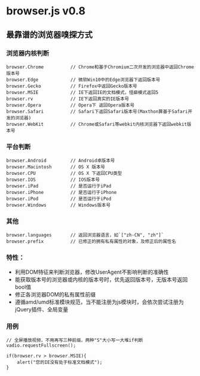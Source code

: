 browser.js v0.8
==========

最靠谱的浏览器嗅探方式
--------------------------------------
### 浏览器内核判断
```Javescript
browser.Chrome			// Chrome和基于Chromium二次开发的浏览器中返回Chrome版本号
browser.Edge			// 微软Win10中的Edge浏览器下返回版本号
browser.Gecko			// Firefox中返回Gecko版本号
browser.MSIE			// IE下返回IE的文档模式，怪癖模式返回5
browser.rv				// IE下返回真实的IE版本号
browser.Opera			// Opera下 返回Opera版本号
browser.Safari			// Safari下返回Safari版本号(Maxthon算基于Safari开发的浏览器)
browser.WebKit			// Chrome或Safari等webkit内核浏览器下返回webkit版本号
```

### 平台判断
```Javescript
browser.Android			// Android卓版本号
browser.Macintosh		// OS X 版本号
browser.CPU				// OS X 下返回CPU类型
browser.IOS				// IOS版本号
browser.iPad			// 是否运行于iPad
browser.iPhone			// 是否运行于iPhone
browser.iPod			// 是否运行于iPod
browser.Windows			// Windows版本号
```

### 其他
```Javescript
browser.languages		// 返回浏览器语言，如`["zh-CN", "zh"]`
browser.prefix			// 已修正的拥有私有属性的对象，及修正后的属性名
```

### 特性：

- 利用DOM特征来判断浏览器，修改UserAgent不影响判断的准确性
- 能获取版本号的浏览器或内核的版本号时，优先返回版本号，无版本号返回bool值
- 修正各浏览器DOM的私有属性前缀
- 遵循amd/umd标准模块规范，当不能注册为js模块时，会依次尝试注册为jQuery插件、全局变量

### 用例

```
// 全屏播放视频，不用再写三种前缀，两种"S"大小写一大堆if判断
vadio.requestFullscreen();

if(browser.rv > browser.MSIE){
	alert("您的IE没有处于标准文档模式");
}
	
```
